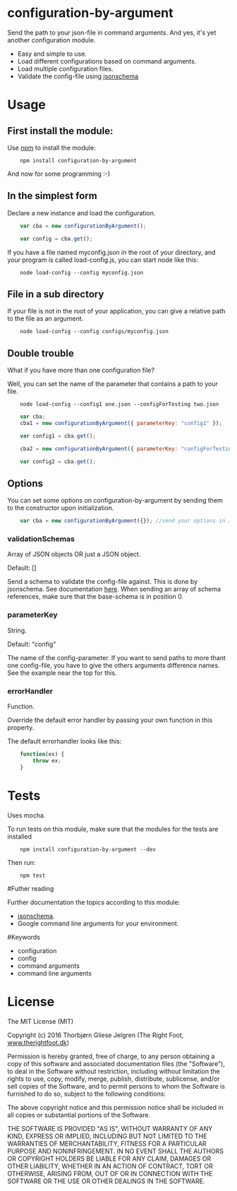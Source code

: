 # configuration-by-argument

Send the path to your json-file in command arguments. And yes, it's yet another configuration module.

* Easy and simple to use.
* Load different configurations based on command arguments. 
* Load multiple configuration files.
* Validate the config-file using [jsonschema](https://www.npmjs.com/package/jsonschema)

# Usage

## First install the module:

Use [npm](https://www.npmjs.com/) to install the module:

```
	npm install configuration-by-argument
```

And now for some programming :-)

## In the simplest form

Declare a new instance and load the configuration.

```javascript
	var cba = new configurationByArgument();

	var config = cba.get();
```

If you have a file named myconfig.json in the root of your directory, and your program is called load-config.js, you can start node like this:
```
	node load-config --config myconfig.json
```

## File in a sub directory

If your file is not in the root of your application, you can give a relative path to the file as an argument.

```
	node load-config --config configs/myconfig.json
```


## Double trouble

What if you have more than one configuration file?

Well, you can set the name of the parameter that contains a path to your file.

```
	node load-config --config1 one.json --configForTesting two.json
```

```javascript
	var cba;
	cba1 = new configurationByArgument({ parameterKey: "config1" });

	var config1 = cba.get();

	cba2 = new configurationByArgument({ parameterKey: "configForTesting" });

	var config2 = cba.get();
```


## Options

You can set some options on configuration-by-argument by sending them to the constructor upon initialization.

```javascript
	var cba = new configurationByArgument({}); //send your options in JSON
```

### validationSchemas

Array of JSON objects OR just a JSON object.

Default: []

Send a schema to validate the config-file against. This is done by jsonschema. See documentation [here](https://www.npmjs.com/package/jsonschema).
When sending an array of schema references, make sure that the base-schema is in position 0.

### parameterKey

String.

Default: "config"

The name of the config-parameter. If you want to send paths to more thant one config-file, you have to give the others arguments difference names.
See the example near the top for this.

### errorHandler

Function.

Override the default error handler by passing your own function in this property.

The default errorhandler looks like this:
```javascript
	function(ex) {
        throw ex;
    }
```

# Tests

Uses mocha.

To run tests on this module, make sure that the modules for the tests are installed

```
	npm install configuration-by-argument --dev
```

Then run:

```
	npm test
```

#Futher reading

Further documentation the topics according to this module:

* [jsonschema](https://www.npmjs.com/package/jsonschema).
* Google command line arguments for your environment.

#Keywords

* configuration
* config
* command arguments
* command line arguments

# License

The MIT License (MIT)

Copyright (c) 2016 Thorbjørn Gliese Jelgren (The Right Foot, www.therightfoot.dk)

Permission is hereby granted, free of charge, to any person obtaining a copy
of this software and associated documentation files (the "Software"), to deal
in the Software without restriction, including without limitation the rights
to use, copy, modify, merge, publish, distribute, sublicense, and/or sell
copies of the Software, and to permit persons to whom the Software is
furnished to do so, subject to the following conditions:

The above copyright notice and this permission notice shall be included in all
copies or substantial portions of the Software.

THE SOFTWARE IS PROVIDED "AS IS", WITHOUT WARRANTY OF ANY KIND, EXPRESS OR
IMPLIED, INCLUDING BUT NOT LIMITED TO THE WARRANTIES OF MERCHANTABILITY,
FITNESS FOR A PARTICULAR PURPOSE AND NONINFRINGEMENT. IN NO EVENT SHALL THE
AUTHORS OR COPYRIGHT HOLDERS BE LIABLE FOR ANY CLAIM, DAMAGES OR OTHER
LIABILITY, WHETHER IN AN ACTION OF CONTRACT, TORT OR OTHERWISE, ARISING FROM,
OUT OF OR IN CONNECTION WITH THE SOFTWARE OR THE USE OR OTHER DEALINGS IN THE
SOFTWARE.

